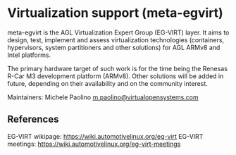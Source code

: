 Virtualization support (meta-egvirt)
======================================================

meta-egvirt is the AGL Virtualization Expert Group (EG-VIRT) layer. It aims to
design, test, implement and assess virtualization technologies (containers,
hypervisors, system partitioners and other solutions) for AGL ARMv8 and Intel
platforms.

The primary hardware target of such work is for the time being the Renesas
R-Car M3 development platform (ARMv8). Other solutions will be added in future,
depending on their availability and on the community interest.

Maintainers:
	Michele Paolino <m.paolino@virtualopensystems.com>

References
------------------------------------------------------
EG-VIRT wikipage:
	https://wiki.automotivelinux.org/eg-virt
EG-VIRT meetings:
	https://wiki.automotivelinux.org/eg-virt-meetings
